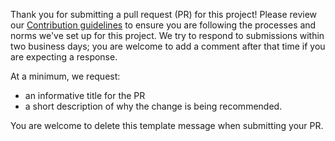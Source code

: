 Thank you for submitting a pull request (PR) for this project! 
Please review our [Contribution guidelines](https://chanzuckerberg.github.io/open-science/CONTRIBUTING)
to ensure you are following the processes and norms we've set up for this project.
We try to respond to submissions within two business days;
you are welcome to add a comment after that time if you are expecting a response.

At a minimum, we request:
- an informative title for the PR
- a short description of why the change is being recommended.

You are welcome to delete this template message when submitting your PR.